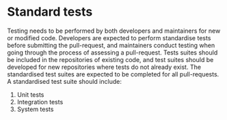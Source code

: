 # Standard tests

Testing needs to be performed by both developers and maintainers for new or modified code. Developers are expected to perform standardise tests before submitting the pull-request, and maintainers conduct testing when going through the process of assessing a pull-request.
Tests suites should be included in the repositories of existing code, and test suites should be developed for new repositories where tests do not already exist.
The standardised test suites are expected to be completed for all pull-requests. A standardised test suite should include:
1. Unit tests
1. Integration tests
1. System tests
